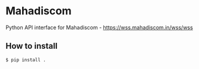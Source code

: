 # Mahadiscom
Python API interface for Mahadiscom - https://wss.mahadiscom.in/wss/wss


How to install
--------------

    $ pip install .
